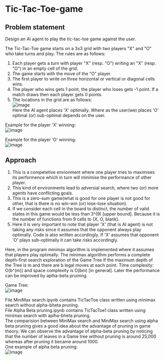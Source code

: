 # Tic-Tac-Toe-game

## Problem statement
Design an AI agent to play the tic-tac-toe game against the user. 

The Tic-Tac-Toe game starts on a 3x3 grid with two players "X" and "O" who take turns and play. 
The rules are as follows: 
  1) Each player gets a turn with player "X" (resp. "O") writing an "X" (resp. "O") in an empty cell of the grid. 
  2) The game starts with the move of the "O" player. 
  3) The first player to write on three horizontal or vertical or diagonal cells wins.
  4) The player who wins gets 1 point, the player who loses gets -1 point. If a match draws then each player gets 0 points.
  5) The locations in the grid are as follows:<br/>
     ![image](https://github.com/112101011/Tic-Tac-Toe-game/assets/111628378/9ab470a3-2758-477c-8006-2f8984612307) <br/>
Here the AI agent places 'X' optimally. Where as the user(we) places 'O' optimal (or) sub-optimal depends on the user.

Example for the player 'X' winning: <br/>
![image](https://github.com/112101011/Tic-Tac-Toe-game/assets/111628378/3d72b9ad-5b0e-4575-9529-6b53dd4b2ee7)

Example for the player 'O' winning: <br/>
![image](https://github.com/112101011/Tic-Tac-Toe-game/assets/111628378/678b7322-2a06-475b-8188-f69c99d98020)


## Approach

1) This is a competetive envionment where one player tries to maximises its performence which in turn will minimise the performance of other player.
2) This kind of environments lead to adversial search, where two (or) more agents have conflicting goals.
3) This is a zero-sum game(what is good for one player is not good for other, that is there is no win-win (or) lose-lose situation).
4) If we consider each cell in the board to distinct, the number of valid states in this game would be less than 3^(9) [upper bound]. Because it is the number of functions from 9 cells to {X, O, blank}.
5) Here it is very important to note that player 'X' (that is AI agent) is not taking any risks since it assumes that the opponent always play optimally. Code is also written accordingly. If 'X' assumes that opponent 'O' plays sub-optimally it can take risks accordingly.

Here, in the program minimax algorithm is implemented where it assumes that players play optimally. The minimax algorithm performs a complete 
depth-first search exploration of the Game Tree If the maximum depth of the Tree is m and there are b legal moves at each point. 
Time complexity: O(b^(m)) and space complexity is O(bm) [in general]. Later the performance can be improved by aplha-beta pruining. <br/>

Game Tree: <br/>
![image](https://github.com/112101011/Tic-Tac-Toe-game/assets/111628378/d60eaf4e-0c65-4cb4-bf75-69d5708e3b28) <br/>

File MiniMax search.ipynb contains TicTacToe class written using minimax search without alpha-bheta pruning. <br/>
File Alpha Beta pruning.ipynb contains TicTacToe1 class written using minimax search with aplha-bheta pruning. <br/>
The comparision between MiniMax search and MiniMax search using alpha beta pruning gives a good idea about the advantage of pruning in game theory. We can observe the advantage of alpha-beta pruning by noticing that the number of leaves in a Game tree without pruning is around 25,000 whereas after pruning it became around 1000.<br/>
One example of alpha beta pruning:<br/>
![image](https://github.com/112101011/Tic-Tac-Toe-game/assets/111628378/b5ebb189-ef22-4217-8fe5-34ccff698ab5)

